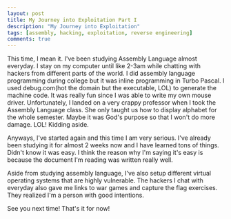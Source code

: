 ```yaml
---
layout: post
title: My Journey into Exploitation Part I
description: "My Journey into Exploitation"
tags: [assembly, hacking, exploitation, reverse engineering]
comments: true
---
```

This time, I mean it. I've been studying Assembly Language almost everyday. I stay on my computer until like 2-3am while chatting with hackers from different parts of the world. I did assembly language programming during college but it was inline programming in Turbo Pascal. I used debug.com(hot the domain but the executable, LOL) to generate the machine code. It was really fun since I was able to write my own mouse driver. Unfortunately, I landed on a very crappy professor when I took the Assembly Language class. She only taught us how to display alphabet for the whole semester. Maybe it was God's purpose so that I won't do more damage. LOL! Kidding aside.

Anyways, I've started again and this time I am very serious. I've already been studying it for almost 2 weeks now and I have learned tons of things. Didn't know it was easy. I think the reason why I'm saying it's easy is because the document I'm reading was written really well.

Aside from studying assembly language, I've also setup different virtual operating systems that are highly vulnerable. The hackers I chat with everyday also gave me links to war games and capture the flag exercises. They realized I'm a person with good intentions.

See you next time! That's it for now!